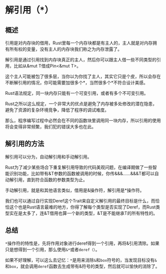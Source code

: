 # 解引用（*）

## 概述

引用是对内存块的借用，Rust里每一个内存块都是有主人的，主人就是对内存拥有所有权的变量，没有主人的内存块我们称之为内存泄露了。

解引用是通过引用找到内存块真正的主人，然后你可以跟主人借一些不同类型的引用，比如从&mut T借成Pin<&mut T>。

这个主人可能被包了很多层，当你以为你找了主人，其实它只是个皮，所以会存在不断解引用的情况，你可能需要加很多个*，当然很多个*不符合设计美感。

Rust语法规定，同一块内存只能有一个可变引用，或者有多个不可变引用。

Rust之所以这么规定，一个非常大的优点是避免了内存被多处修改的潜在隐患，避免了资源的复杂环境竞争，降低了程序的调试难度。

那么，程序编写过程中必然会在不同的函数块里调用同一块内存，所以引用的使用将会变得非常频繁，我们犯的错误大多也在此。

## 解引用的方法

解引用可以分为，自动解引用和手动解引用。

Rust为了减少某些场合下重复解引用导致的代码美观问题，在编译期做了一些智能识别功能，比如带有&T参数的函数被调用的时候，你传&&&......&&&T都可以自动解引用，直到符合函数的参数类型为止。

手动解引用，就是和其他语言类似，借用是&操作符，解引用是*操作符。

我们也可以通过自行实现Deref这个Trait来自定义解引用的最终目标是什么，而恰恰这个也是Rust语言最难的地方，你得了解每个类型是否实现了Deref，而Rust类型实在是太多了，连&T借用也算一个新的类型，&T是不能继承T的所有特性的。

## 总结

`*`操作符的特性是，先将作用对象进行deref得到一个引用，再将&引用清除。如果只是想得到一个引用，那么使用`&*`或者`deref（）`。

如果不好理解，可以这么去记忆：`*`是用来消除`&`和`box`符号的，当发现目标没有`&`和`box`，就会调用`deref`函数去生成带有&符号的类型，然后就可以愉快的消除了。

